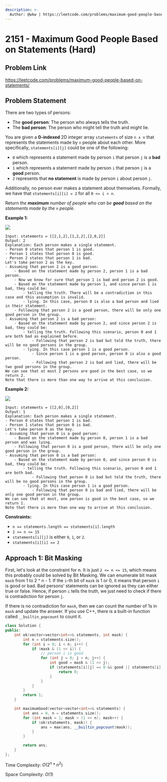```yaml
---
description: >-
  Author: @wkw | https://leetcode.com/problems/maximum-good-people-based-on-statements/
---
```


# 2151 - Maximum Good People Based on Statements (Hard)

## Problem Link

https://leetcode.com/problems/maximum-good-people-based-on-statements/

## Problem Statement

There are two types of persons:

- The **good person**: The person who always tells the truth.
- The **bad person**: The person who might tell the truth and might lie.

You are given a **0-indexed** 2D integer array `statements` of size `n x n` that represents the statements made by `n` people about each other. More specifically, `statements[i][j]` could be one of the following:

- `0` which represents a statement made by person `i` that person `j` is a **bad** person.
- `1` which represents a statement made by person `i` that person `j` is a **good** person.
- `2` represents that **no statement** is made by person `i` about person `j`.

Additionally, no person ever makes a statement about themselves. Formally, we have that `statements[i][i] = 2` for all `0 <= i < n`.

Return _the **maximum** number of people who can be **good** based on the statements made by the_ `n` _people_.

**Example 1:**

![](https://assets.leetcode.com/uploads/2022/01/15/logic1.jpg)

```
Input: statements = [[2,1,2],[1,2,2],[2,0,2]]
Output: 2
Explanation: Each person makes a single statement.
- Person 0 states that person 1 is good.
- Person 1 states that person 0 is good.
- Person 2 states that person 1 is bad.
Let's take person 2 as the key.
- Assuming that person 2 is a good person:
    - Based on the statement made by person 2, person 1 is a bad person.
    - Now we know for sure that person 1 is bad and person 2 is good.
    - Based on the statement made by person 1, and since person 1 is bad, they could be:
        - telling the truth. There will be a contradiction in this case and this assumption is invalid.
        - lying. In this case, person 0 is also a bad person and lied in their statement.
    - Following that person 2 is a good person, there will be only one good person in the group.
- Assuming that person 2 is a bad person:
    - Based on the statement made by person 2, and since person 2 is bad, they could be:
        - telling the truth. Following this scenario, person 0 and 1 are both bad as explained before.
            - Following that person 2 is bad but told the truth, there will be no good persons in the group.
        - lying. In this case person 1 is a good person.
            - Since person 1 is a good person, person 0 is also a good person.
            - Following that person 2 is bad and lied, there will be two good persons in the group.
We can see that at most 2 persons are good in the best case, so we return 2.
Note that there is more than one way to arrive at this conclusion.
```

**Example 2:**

![](https://assets.leetcode.com/uploads/2022/01/15/logic2.jpg)

```
Input: statements = [[2,0],[0,2]]
Output: 1
Explanation: Each person makes a single statement.
- Person 0 states that person 1 is bad.
- Person 1 states that person 0 is bad.
Let's take person 0 as the key.
- Assuming that person 0 is a good person:
    - Based on the statement made by person 0, person 1 is a bad person and was lying.
    - Following that person 0 is a good person, there will be only one good person in the group.
- Assuming that person 0 is a bad person:
    - Based on the statement made by person 0, and since person 0 is bad, they could be:
        - telling the truth. Following this scenario, person 0 and 1 are both bad.
            - Following that person 0 is bad but told the truth, there will be no good persons in the group.
        - lying. In this case person 1 is a good person.
            - Following that person 0 is bad and lied, there will be only one good person in the group.
We can see that at most, one person is good in the best case, so we return 1.
Note that there is more than one way to arrive at this conclusion.
```

**Constraints:**

- `n == statements.length == statements[i].length`
- `2 <= n <= 15`
- `statements[i][j]` is either `0`, `1`, or `2`.
- `statements[i][i] == 2`

## Approach 1: Bit Masking

First, let's look at the constraint for n. It is just `2 <= n <= 15`, which means this probably could be solved by Bit Masking. We can enumerate bit mask `mask` from 1 to 2 ^ n - 1. If the `i`-th bit of `mask` is 1 or 0, it means that person `i` is good or bad. Bad persons' statements can be ignored as they can either true or false. Hence, if person `i` tells the truth, we just need to check if there is contradiction for person `j`.

If there is no contradiction for `mask`, then we can count the number of 1s in `mask` and update the answer. If you use C++, there is a built-in function called `__builtin_popcount` to count it.

<SolutionAuthor name="@wkw"/>

```cpp
class Solution {
public:
    int ok(vector<vector<int>>& statements, int mask) {
        int n = statements.size();
        for (int i = 0; i < n; i++) {
            if (mask & (1 << i)) {
                // person i is good
                for (int j = 0; j < n; j++) {
                    int good = mask & (1 << j);
                    if (statements[i][j] == 0 && good || statements[i][j] == 1 && !good) {
                        return 0;
                    }
                }
            }
        }
        return 1;
    }

    int maximumGood(vector<vector<int>>& statements) {
        int ans = 0, n = statements.size();
        for (int mask = 1; mask < (1 << n); mask++) {
            if (ok(statements, mask)) {
                ans = max(ans, __builtin_popcount(mask));
            }
        }

        return ans;
    }
};
```

Time Complexity: $O(2 ^ n * n ^ 2)$

Space Complexity: $O(1)$
